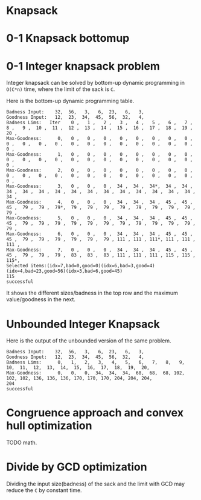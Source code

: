 
Knapsack
============================


0-1 Knapsack bottomup
======================

0-1 Integer knapsack problem
============================

Integer knapsack can be solved by bottom-up dynamic programming in `O(C*n)` time, where the limit of the sack is `C`.

Here is the bottom-up dynamic programming table.

```
Badness Input:	  32,  56,   3,   6,  23,   6,   3,
Goodness Input:	  12,  23,  34,  45,  56,  32,   4,
Badness Lims:	Iter    0 ,   1 ,   2 ,   3 ,   4 ,   5 ,   6 ,   7 ,   8 ,   9 ,  10 ,  11 ,  12 ,  13 ,  14 ,  15 ,  16 ,  17 ,  18 ,  19 ,  20 ,
Max-Goodness:	   0,   0 ,   0 ,   0 ,   0 ,   0 ,   0 ,   0 ,   0 ,   0 ,   0 ,   0 ,   0 ,   0 ,   0 ,   0 ,   0 ,   0 ,   0 ,   0 ,   0 ,   0 ,
Max-Goodness:	   1,   0 ,   0 ,   0 ,   0 ,   0 ,   0 ,   0 ,   0 ,   0 ,   0 ,   0 ,   0 ,   0 ,   0 ,   0 ,   0 ,   0 ,   0 ,   0 ,   0 ,   0 ,
Max-Goodness:	   2,   0 ,   0 ,   0 ,   0 ,   0 ,   0 ,   0 ,   0 ,   0 ,   0 ,   0 ,   0 ,   0 ,   0 ,   0 ,   0 ,   0 ,   0 ,   0 ,   0 ,   0 ,
Max-Goodness:	   3,   0 ,   0 ,   0 ,  34 ,  34 ,  34*,  34 ,  34 ,  34 ,  34 ,  34 ,  34 ,  34 ,  34 ,  34 ,  34 ,  34 ,  34 ,  34 ,  34 ,  34 ,
Max-Goodness:	   4,   0 ,   0 ,   0 ,  34 ,  34 ,  34 ,  45 ,  45 ,  45 ,  79 ,  79 ,  79*,  79 ,  79 ,  79 ,  79 ,  79 ,  79 ,  79 ,  79 ,  79 ,
Max-Goodness:	   5,   0 ,   0 ,   0 ,  34 ,  34 ,  34 ,  45 ,  45 ,  45 ,  79 ,  79 ,  79 ,  79 ,  79 ,  79 ,  79 ,  79 ,  79 ,  79 ,  79 ,  79 ,
Max-Goodness:	   6,   0 ,   0 ,   0 ,  34 ,  34 ,  34 ,  45 ,  45 ,  45 ,  79 ,  79 ,  79 ,  79 ,  79 ,  79 , 111 , 111 , 111*, 111 , 111 , 111 ,
Max-Goodness:	   7,   0 ,   0 ,   0 ,  34 ,  34 ,  34 ,  45 ,  45 ,  45 ,  79 ,  79 ,  79 ,  83 ,  83 ,  83 , 111 , 111 , 111 , 115 , 115 , 115*,
Selected items:(idx=7,bad=0,good=0)(idx=6,bad=3,good=4)(idx=4,bad=23,good=56)(idx=3,bad=6,good=45)
115
successful 
```


It shows the different sizes/badness in the top row and the maximum value/goodness in the next.


Unbounded Integer Knapsack 
============================

Here is the output of the unbounded version of the same problem.

```
Badness Input:	  32,  56,   3,   6,  23,   6,   3,
Goodness Input:	  12,  23,  34,  45,  56,  32,   4,
Badness Lims:	   0,   1,   2,   3,   4,   5,   6,   7,   8,   9,  10,  11,  12,  13,  14,  15,  16,  17,  18,  19,  20,
Max-Goodness:	   0,   0,   0,  34,  34,  34,  68,  68,  68, 102, 102, 102, 136, 136, 136, 170, 170, 170, 204, 204, 204,
204
successful 
```

Congruence approach and convex hull optimization
===================================================

TODO math.

Divide by GCD optimization
===========================

Dividing the input size(badness) of the sack and the limit with GCD may reduce the `C` by constant time.


